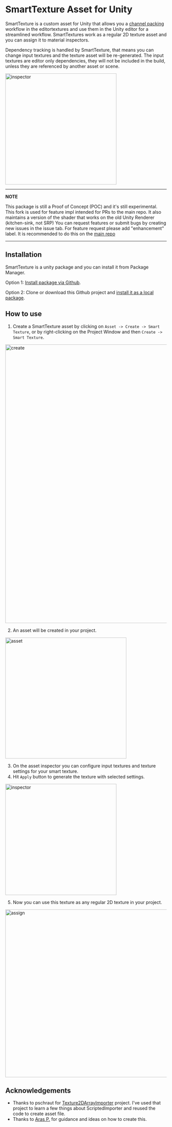 # SmartTexture Asset for Unity
SmartTexture is a custom asset for Unity that allows you a [channel packing](http://wiki.polycount.com/wiki/ChannelPacking) workflow in the editortextures and use them in the Unity editor for a streamlined workflow.
SmartTextures work as a regular 2D texture asset and you can assign it to material inspectors.

Dependency tracking is handled by SmartTexture, that means you can change input textures and the texture asset will be re-generated. The input textures are editor only dependencies, they will not be included in the build, unless they are referenced by another asset or scene.

<img width="347" alt="inspector" src="https://user-images.githubusercontent.com/7453395/82161433-dbe8ab00-989c-11ea-9003-10e8ca867bfe.png">

---
**NOTE**

This package is still a Proof of Concept (POC) and it's still experimental. This fork is used for feature impl intended for PRs to the main repo. It also maintains a version of the shader that works on the old Unity Renderer (kitchen-sink, not SRP)
You can request features or submit bugs by creating new issues in the issue tab. For feature request please add "enhancement" label. It is recommended to do this on the [main repo](https://github.com/phi-lira/SmartTexture)

---


## Installation
SmartTexture is a unity package and you can install it from Package Manager.

Option 1: [Install package via Github](https://docs.unity3d.com/Manual/upm-ui-giturl.html).

Option 2: Clone or download this Github project and [install it as a local package](https://docs.unity3d.com/Manual/upm-ui-local.html).

## How to use
1) Create a SmartTexture asset by clicking on `Asset -> Create -> Smart Texture`, or by right-clicking on the Project Window and then `Create -> Smart Texture`.
<img width="870" alt="create" src="https://user-images.githubusercontent.com/7453395/82161430-d9865100-989c-11ea-9497-19d1cf77fed9.png">

2) An asset will be created in your project.
<img width="378" alt="asset" src="https://user-images.githubusercontent.com/7453395/82161427-d68b6080-989c-11ea-9fae-1d65e06ad3d6.png">

3) On the asset inspector you can configure input textures and texture settings for your smart texture.
4) Hit `Apply` button to generate the texture with selected settings.
<img width="347" alt="inspector" src="https://user-images.githubusercontent.com/7453395/82161433-dbe8ab00-989c-11ea-9003-10e8ca867bfe.png">

5) Now you can use this texture as any regular 2D texture in your project.
<img width="524" alt="assign" src="https://user-images.githubusercontent.com/7453395/82161435-de4b0500-989c-11ea-9784-e4a9b9403120.png">

## Acknowledgements
* Thanks to pschraut for [Texture2DArrayImporter](https://github.com/pschraut/UnityTexture2DArrayImportPipeline) project. I've used that project to learn a few things about ScriptedImporter and reused the code to create asset file. 
* Thanks to [Aras P.](https://twitter.com/aras_p) for guidance and ideas on how to create this.
